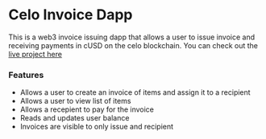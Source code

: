 # Celo Invoice Dapp
This is a web3 invoice issuing dapp that allows a user to issue invoice and receiving payments in cUSD on the celo blockchain.
You can check out the [live project here]( https://ericopoku-bq613.github.io/celo-invoices/)

### Features
- Allows a user to create an invoice of items and assign it to a recipient
- Allows a user to view list of items
- Allows a recepient to pay for the invoice
- Reads and updates user balance
- Invoices are visible to only issue and recipient
